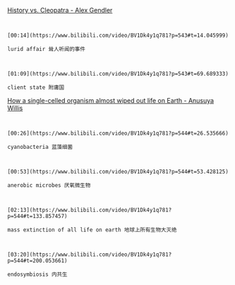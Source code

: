 [History vs. Cleopatra - Alex Gendler](https://www.bilibili.com/video/BV1Dk4y1q781?p=543)

```ad-note


[00:14](https://www.bilibili.com/video/BV1Dk4y1q781?p=543#t=14.045999)

lurid affair 耸人听闻的事件

```

```ad-note


[01:09](https://www.bilibili.com/video/BV1Dk4y1q781?p=543#t=69.689333)

client state 附庸国

```

[How a single-celled organism almost wiped out life on Earth - Anusuya Willis](https://www.bilibili.com/video/BV1Dk4y1q781?p=544)

```ad-note


[00:26](https://www.bilibili.com/video/BV1Dk4y1q781?p=544#t=26.535666)

cyanobacteria 蓝藻细菌

```

```ad-note


[00:53](https://www.bilibili.com/video/BV1Dk4y1q781?p=544#t=53.428125)

anerobic microbes 厌氧微生物

```

```ad-note


[02:13](https://www.bilibili.com/video/BV1Dk4y1q781?p=544#t=133.857457)

mass extinction of all life on earth 地球上所有生物大灭绝

```

```ad-note


[03:20](https://www.bilibili.com/video/BV1Dk4y1q781?p=544#t=200.053661)

endosymbiosis 内共生

```